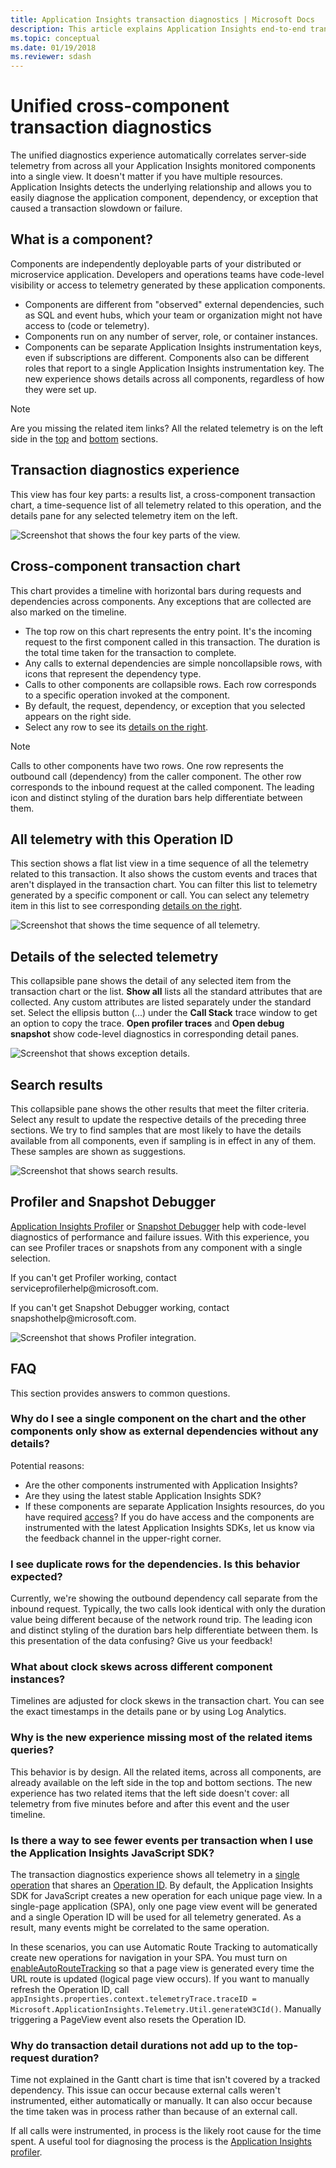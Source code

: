 ```yaml
---
title: Application Insights transaction diagnostics | Microsoft Docs
description: This article explains Application Insights end-to-end transaction diagnostics.
ms.topic: conceptual
ms.date: 01/19/2018
ms.reviewer: sdash
---
```


# Unified cross-component transaction diagnostics

The unified diagnostics experience automatically correlates server-side telemetry from across all your Application Insights monitored components into a single view. It doesn't matter if you have multiple resources. Application Insights detects the underlying relationship and allows you to easily diagnose the application component, dependency, or exception that caused a transaction slowdown or failure.

## What is a component?

Components are independently deployable parts of your distributed or microservice application. Developers and operations teams have code-level visibility or access to telemetry generated by these application components.

* Components are different from "observed" external dependencies, such as SQL and event hubs, which your team or organization might not have access to (code or telemetry).
* Components run on any number of server, role, or container instances.
* Components can be separate Application Insights instrumentation keys, even if subscriptions are different. Components also can be different roles that report to a single Application Insights instrumentation key. The new experience shows details across all components, regardless of how they were set up.

> [!NOTE]
> Are you missing the related item links? All the related telemetry is on the left side in the [top](#cross-component-transaction-chart) and [bottom](#all-telemetry-with-this-operation-id) sections.

## Transaction diagnostics experience

This view has four key parts: a results list, a cross-component transaction chart, a time-sequence list of all telemetry related to this operation, and the details pane for any selected telemetry item on the left.

![Screenshot that shows the four key parts of the view.](media/transaction-diagnostics/4partsCrossComponent.png)

## Cross-component transaction chart

This chart provides a timeline with horizontal bars during requests and dependencies across components. Any exceptions that are collected are also marked on the timeline.

* The top row on this chart represents the entry point. It's the incoming request to the first component called in this transaction. The duration is the total time taken for the transaction to complete.
* Any calls to external dependencies are simple noncollapsible rows, with icons that represent the dependency type.
* Calls to other components are collapsible rows. Each row corresponds to a specific operation invoked at the component.
* By default, the request, dependency, or exception that you selected appears on the right side.
* Select any row to see its [details on the right](#details-of-the-selected-telemetry).

> [!NOTE]
> Calls to other components have two rows. One row represents the outbound call (dependency) from the caller component. The other row corresponds to the inbound request at the called component. The leading icon and distinct styling of the duration bars help differentiate between them.

## All telemetry with this Operation ID

This section shows a flat list view in a time sequence of all the telemetry related to this transaction. It also shows the custom events and traces that aren't displayed in the transaction chart. You can filter this list to telemetry generated by a specific component or call. You can select any telemetry item in this list to see corresponding [details on the right](#details-of-the-selected-telemetry).

![Screenshot that shows the time sequence of all telemetry.](media/transaction-diagnostics/allTelemetryDrawerOpened.png)

## Details of the selected telemetry

This collapsible pane shows the detail of any selected item from the transaction chart or the list. **Show all** lists all the standard attributes that are collected. Any custom attributes are listed separately under the standard set. Select the ellipsis button (...) under the **Call Stack** trace window to get an option to copy the trace. **Open profiler traces** and **Open debug snapshot** show code-level diagnostics in corresponding detail panes.

![Screenshot that shows exception details.](media/transaction-diagnostics/exceptiondetail.png)

## Search results

This collapsible pane shows the other results that meet the filter criteria. Select any result to update the respective details of the preceding three sections. We try to find samples that are most likely to have the details available from all components, even if sampling is in effect in any of them. These samples are shown as suggestions.

![Screenshot that shows search results.](media/transaction-diagnostics/searchResults.png)

## Profiler and Snapshot Debugger

[Application Insights Profiler](./profiler.md) or [Snapshot Debugger](snapshot-debugger.md) help with code-level diagnostics of performance and failure issues. With this experience, you can see Profiler traces or snapshots from any component with a single selection.

If you can't get Profiler working, contact serviceprofilerhelp\@microsoft.com.

If you can't get Snapshot Debugger working, contact snapshothelp\@microsoft.com.

![Screenshot that shows Profiler integration.](media/transaction-diagnostics/profilerTraces.png)

## FAQ

This section provides answers to common questions.

### Why do I see a single component on the chart and the other components only show as external dependencies without any details?

Potential reasons:

* Are the other components instrumented with Application Insights?
* Are they using the latest stable Application Insights SDK?
* If these components are separate Application Insights resources, do you have required [access](resources-roles-access-control.md)?
If you do have access and the components are instrumented with the latest Application Insights SDKs, let us know via the feedback channel in the upper-right corner.

### I see duplicate rows for the dependencies. Is this behavior expected?

Currently, we're showing the outbound dependency call separate from the inbound request. Typically, the two calls look identical with only the duration value being different because of the network round trip. The leading icon and distinct styling of the duration bars help differentiate between them. Is this presentation of the data confusing? Give us your feedback!

### What about clock skews across different component instances?

Timelines are adjusted for clock skews in the transaction chart. You can see the exact timestamps in the details pane or by using Log Analytics.

### Why is the new experience missing most of the related items queries?

This behavior is by design. All the related items, across all components, are already available on the left side in the top and bottom sections. The new experience has two related items that the left side doesn't cover: all telemetry from five minutes before and after this event and the user timeline.

### Is there a way to see fewer events per transaction when I use the Application Insights JavaScript SDK?

The transaction diagnostics experience shows all telemetry in a [single operation](correlation.md#data-model-for-telemetry-correlation) that shares an [Operation ID](data-model-context.md#operation-id). By default, the Application Insights SDK for JavaScript creates a new operation for each unique page view. In a single-page application (SPA), only one page view event will be generated and a single Operation ID will be used for all telemetry generated. As a result, many events might be correlated to the same operation.

In these scenarios, you can use Automatic Route Tracking to automatically create new operations for navigation in your SPA. You must turn on [enableAutoRouteTracking](javascript.md#single-page-applications) so that a page view is generated every time the URL route is updated (logical page view occurs). If you want to manually refresh the Operation ID, call `appInsights.properties.context.telemetryTrace.traceID = Microsoft.ApplicationInsights.Telemetry.Util.generateW3CId()`. Manually triggering a PageView event also resets the Operation ID.

### Why do transaction detail durations not add up to the top-request duration?

Time not explained in the Gantt chart is time that isn't covered by a tracked dependency. This issue can occur because external calls weren't instrumented, either automatically or manually. It can also occur because the time taken was in process rather than because of an external call.

If all calls were instrumented, in process is the likely root cause for the time spent. A useful tool for diagnosing the process is the [Application Insights profiler](./profiler.md).
